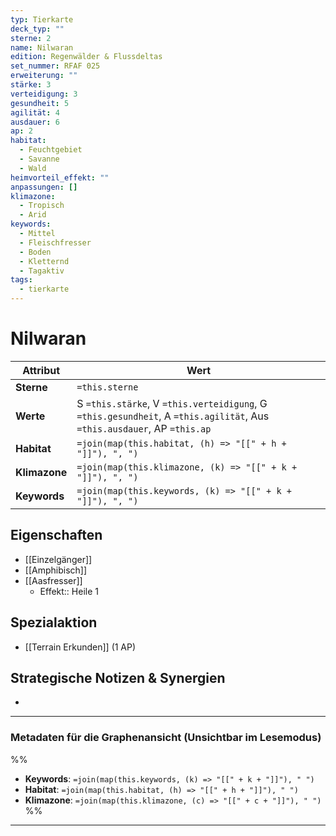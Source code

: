 ```yaml
---
typ: Tierkarte
deck_typ: ""
sterne: 2
name: Nilwaran
edition: Regenwälder & Flussdeltas
set_nummer: RFAF 025
erweiterung: ""
stärke: 3
verteidigung: 3
gesundheit: 5
agilität: 4
ausdauer: 6
ap: 2
habitat:
  - Feuchtgebiet
  - Savanne
  - Wald
heimvorteil_effekt: ""
anpassungen: []
klimazone:
  - Tropisch
  - Arid
keywords:
  - Mittel
  - Fleischfresser
  - Boden
  - Kletternd
  - Tagaktiv
tags:
  - tierkarte
---
```


# Nilwaran

| Attribut | Wert |
|---|---|
| **Sterne** | `=this.sterne` |
| **Werte** | S `=this.stärke`, V `=this.verteidigung`, G `=this.gesundheit`, A `=this.agilität`, Aus `=this.ausdauer`, AP `=this.ap` |
| **Habitat** | `=join(map(this.habitat, (h) => "[[" + h + "]]"), ", ")` |
| **Klimazone**| `=join(map(this.klimazone, (k) => "[[" + k + "]]"), ", ")` |
| **Keywords** | `=join(map(this.keywords, (k) => "[[" + k + "]]"), ", ")` |

## Eigenschaften

- [[Einzelgänger]]
- [[Amphibisch]]
- [[Aasfresser]]
	- Effekt:: Heile 1



## Spezialaktion

- [[Terrain Erkunden]] (1 AP)

## Strategische Notizen & Synergien

-

---
### Metadaten für die Graphenansicht (Unsichtbar im Lesemodus)
%%
- **Keywords**: `=join(map(this.keywords, (k) => "[[" + k + "]]"), " ")`
- **Habitat**: `=join(map(this.habitat, (h) => "[[" + h + "]]"), " ")`
- **Klimazone**: `=join(map(this.klimazone, (c) => "[[" + c + "]]"), " ")`
%%
---